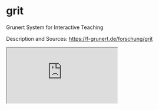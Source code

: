 # grit
Grunert System for Interactive Teaching

Description and Sources: https://f-grunert.de/forschung/grit

<iframe src='https://f-grunert.de/forschung/grit'></iframe>